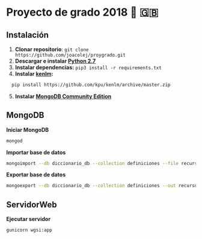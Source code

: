 # Proyecto de grado 2018 :notebook: :uk: 

## Instalación
1. **Clonar repositorio**: `git clone https://github.com/joacolej/proygrado.git`
2. **Descargar e instalar [Python 2.7](https://www.python.org/downloads/)**
3. **Instalar dependencias:** `pip3 install -r requirements.txt`
4. **Instalar [kenlm](https://github.com/kpu/kenlm):**

  ```bash
    pip install https://github.com/kpu/kenlm/archive/master.zip
  ```
5. **Instalar [MongoDB Community Edition](https://docs.mongodb.com/manual/administration/install-community/)**

## MongoDB
**Iniciar MongoDB**
```bash
mongod
```

**Importar base de datos**

```bash
mongoimport --db diccionario_db --collection definiciones --file recursos/definiciones_backup.json
```


**Exportar base de datos**

```bash
mongoexport --db diccionario_db --collection definiciones --out recursos/definiciones_backup.json
```

## ServidorWeb
**Ejecutar servidor**

```bash
gunicorn wgsi:app
```
